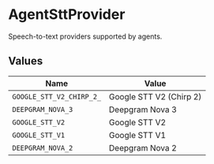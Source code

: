 # AgentSttProvider

Speech-to-text providers supported by agents.


## Values

| Name                     | Value                    |
| ------------------------ | ------------------------ |
| `GOOGLE_STT_V2_CHIRP_2_` | Google STT V2 (Chirp 2)  |
| `DEEPGRAM_NOVA_3`        | Deepgram Nova 3          |
| `GOOGLE_STT_V2`          | Google STT V2            |
| `GOOGLE_STT_V1`          | Google STT V1            |
| `DEEPGRAM_NOVA_2`        | Deepgram Nova 2          |